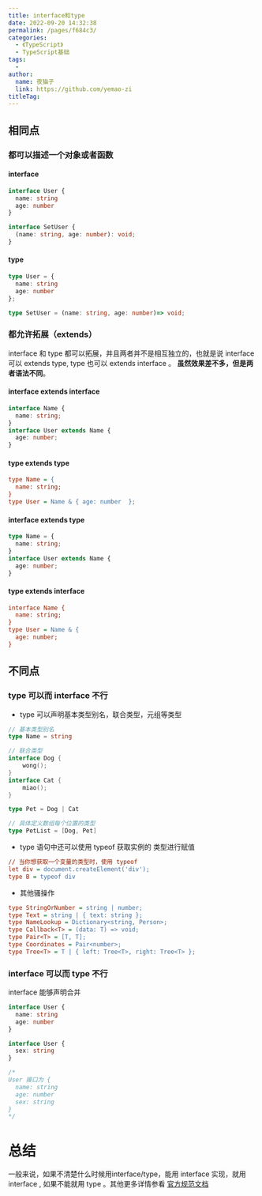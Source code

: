 ```yaml
---
title: interface和type
date: 2022-09-20 14:32:38
permalink: /pages/f684c3/
categories:
  - 《TypeScript》
  - TypeScript基础
tags:
  - 
author: 
  name: 夜猫子
  link: https://github.com/yemao-zi
titleTag: 
---
```

## 相同点

### 都可以描述一个对象或者函数

#### interface

```typescript
interface User {
  name: string
  age: number
}

interface SetUser {
  (name: string, age: number): void;
}
```

#### type

```typescript
type User = {
  name: string
  age: number
};

type SetUser = (name: string, age: number)=> void;
```

### 都允许拓展（extends）

interface 和 type 都可以拓展，并且两者并不是相互独立的，也就是说 interface 可以 extends type, type 也可以 extends interface 。 **虽然效果差不多，但是两者语法不同**。

#### interface extends interface

```typescript
interface Name { 
  name: string; 
}
interface User extends Name { 
  age: number; 
}
```

#### type extends type

```ini
type Name = { 
  name: string; 
}
type User = Name & { age: number  };
```

#### interface extends type

```typescript
type Name = { 
  name: string; 
}
interface User extends Name { 
  age: number; 
}
```

#### type extends interface

```ini
interface Name { 
  name: string; 
}
type User = Name & { 
  age: number; 
}
```

## 不同点

### type 可以而 interface 不行

- type 可以声明基本类型别名，联合类型，元组等类型

```go
// 基本类型别名
type Name = string

// 联合类型
interface Dog {
    wong();
}
interface Cat {
    miao();
}

type Pet = Dog | Cat

// 具体定义数组每个位置的类型
type PetList = [Dog, Pet]
```

- type 语句中还可以使用 typeof 获取实例的 类型进行赋值

```ini
// 当你想获取一个变量的类型时，使用 typeof
let div = document.createElement('div');
type B = typeof div
```

- 其他骚操作

```ini
type StringOrNumber = string | number;  
type Text = string | { text: string };  
type NameLookup = Dictionary<string, Person>;  
type Callback<T> = (data: T) => void;  
type Pair<T> = [T, T];  
type Coordinates = Pair<number>;  
type Tree<T> = T | { left: Tree<T>, right: Tree<T> };
```

### interface 可以而 type 不行

interface 能够声明合并

```typescript
interface User {
  name: string
  age: number
}

interface User {
  sex: string
}

/*
User 接口为 {
  name: string
  age: number
  sex: string 
}
*/
```

# 总结

一般来说，如果不清楚什么时候用interface/type，能用 interface 实现，就用 interface , 如果不能就用 type 。其他更多详情参看 [官方规范文档](https://link.juejin.cn?target=https%3A%2F%2Fgithub.com%2FMicrosoft%2FTypeScript%2Fblob%2Fmaster%2Fdoc%2Fspec.md)